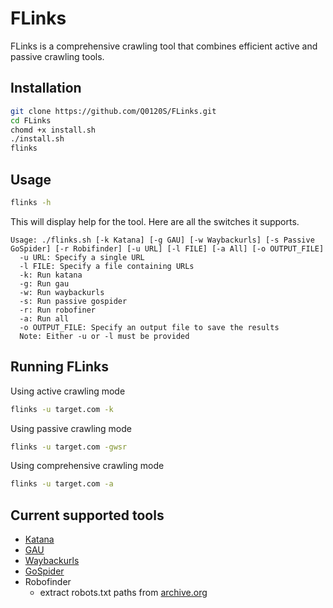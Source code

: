 # FLinks
FLinks is a comprehensive crawling tool that combines efficient active and passive crawling tools.
## Installation
```bash
git clone https://github.com/Q0120S/FLinks.git
cd FLinks
chomd +x install.sh
./install.sh
flinks
```
## Usage
```bash
flinks -h
```
This will display help for the tool. Here are all the switches it supports.
```console
Usage: ./flinks.sh [-k Katana] [-g GAU] [-w Waybackurls] [-s Passive GoSpider] [-r Robifinder] [-u URL] [-l FILE] [-a All] [-o OUTPUT_FILE]
  -u URL: Specify a single URL
  -l FILE: Specify a file containing URLs
  -k: Run katana
  -g: Run gau
  -w: Run waybackurls
  -s: Run passive gospider
  -r: Run robofiner
  -a: Run all
  -o OUTPUT_FILE: Specify an output file to save the results
  Note: Either -u or -l must be provided
```
## Running FLinks
Using active crawling mode
```bash
flinks -u target.com -k 
```
Using passive crawling mode
```bash
flinks -u target.com -gwsr
```
Using comprehensive crawling mode
```bash
flinks -u target.com -a
```
## Current supported tools
* [Katana](https://github.com/projectdiscovery/katana)
* [GAU](https://github.com/lc/gau)
* [Waybackurls](https://github.com/tomnomnom/waybackurls)
* [GoSpider](https://github.com/jaeles-project/gospider)
* Robofinder
    - extract robots.txt paths from [archive.org](https://archive.org)
